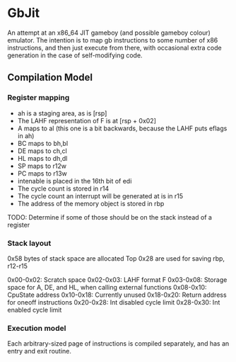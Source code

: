 GbJit
===

An attempt at an x86\_64 JIT gameboy (and possible gameboy colour) emulator.
The intention is to map gb instructions to some number of x86 instructions,
and then just execute from there, with occasional extra code generation
in the case of self-modifying code.

Compilation Model
---

### Register mapping
- ah is a staging area, as is [rsp]
- The LAHF representation of F is at [rsp + 0x02]
- A maps to al (this one is a bit backwards, because the LAHF puts eflags in ah)
- BC maps to bh,bl
- DE maps to ch,cl
- HL maps to dh,dl
- SP maps to r12w
- PC maps to r13w
- intenable is placed in the 16th bit of edi
- The cycle count is stored in r14
- The cycle count an interrupt will be generated at is in r15
- The address of the memory object is stored in rbp

TODO: Determine if some of those should be on the stack instead of a register

### Stack layout
0x58 bytes of stack space are allocated
Top 0x28 are used for saving rbp, r12-r15

0x00-0x02: Scratch space
0x02-0x03: LAHF format F
0x03-0x08: Storage space for A, DE, and HL, when calling external functions
0x08-0x10: CpuState address
0x10-0x18: Currently unused
0x18-0x20: Return address for oneoff instructions
0x20-0x28: Int disabled cycle limit
0x28-0x30: Int enabled cycle limit

### Execution model
Each arbitrary-sized page of instructions is compiled separately, and has an entry
and exit routine.
